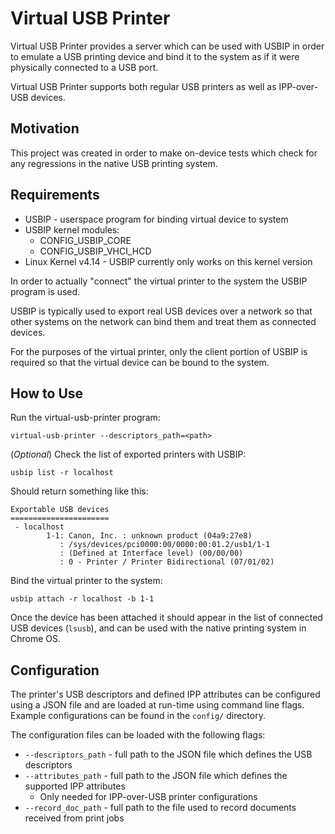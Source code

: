 # Virtual USB Printer

Virtual USB Printer provides a server which can be used with USBIP in order to
emulate a USB printing device and bind it to the system as if it were physically
connected to a USB port.

Virtual USB Printer supports both regular USB printers as well as IPP-over-USB
devices.

## Motivation

This project was created in order to make on-device tests which check for any
regressions in the native USB printing system.

## Requirements

+ USBIP - userspace program for binding virtual device to system
+ USBIP kernel modules:
  + CONFIG\_USBIP\_CORE
  + CONFIG\_USBIP\_VHCI\_HCD
+ Linux Kernel v4.14 - USBIP currently only works on this kernel version

In order to actually "connect" the virtual printer to the system the USBIP
program is used.

USBIP is typically used to export real USB devices over a network so that other
systems on the network can bind them and treat them as connected devices.

For the purposes of the virtual printer, only the client portion of USBIP is
required so that the virtual device can be bound to the system.

## How to Use

Run the virtual-usb-printer program:

```
virtual-usb-printer --descriptors_path=<path>
```

(*Optional*) Check the list of exported printers with USBIP:

```
usbip list -r localhost
```

Should return something like this:

```
Exportable USB devices
======================
 - localhost
        1-1: Canon, Inc. : unknown product (04a9:27e8)
           : /sys/devices/pci0000:00/0000:00:01.2/usb1/1-1
           : (Defined at Interface level) (00/00/00)
           : 0 - Printer / Printer Bidirectional (07/01/02)
```

Bind the virtual printer to the system:

```
usbip attach -r localhost -b 1-1
```

Once the device has been attached it should appear in the list of connected USB
devices (`lsusb`), and can be used with the native printing system in Chrome OS.

## Configuration

The printer's USB descriptors and defined IPP attributes can be configured using
a JSON file and are loaded at run-time using command line flags. Example
configurations can be found in the `config/` directory.

The configuration files can be loaded with the following flags:

+ `--descriptors_path` - full path to the JSON file which defines the USB
  descriptors
+ `--attributes_path` - full path to the JSON file which defines the supported
  IPP attributes
  + Only needed for IPP-over-USB printer configurations
+ `--record_doc_path` - full path to the file used to record documents received
  from print jobs
